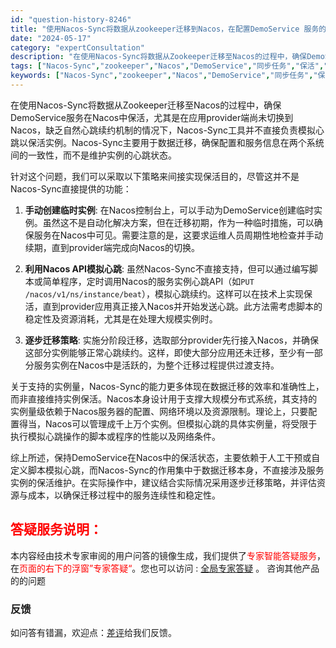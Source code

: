 ```yaml
---
id: "question-history-8246"
title: "使用Nacos-Sync将数据从zookeeper迁移到Nacos，在配置DemoService 服务的同步任务后，如何在Nacos中保活。这个阶段，应用provider端还没有切换到Nacos上，所以没有心跳续约。是Nacos-Sync 来模拟的？这个大概能支持多大的实例量？ nacos-opensource"
date: "2024-05-17"
category: "expertConsultation"
description: "在使用Nacos-Sync将数据从Zookeeper迁移至Nacos的过程中，确保DemoService服务在Nacos中保活，尤其是在应用provider端尚未切换到Nacos，缺乏自然心跳续约机制的情况下，Nacos-Sync工具并不直接负责模拟心跳以保活实例。Nacos-Sync主要用于数据迁"
tags: ["Nacos-Sync","zookeeper","Nacos","DemoService","同步任务","保活","provider","心跳续约","Nacos-Sync","实例量"]
keywords: ["Nacos-Sync","zookeeper","Nacos","DemoService","同步任务","保活","provider","心跳续约","Nacos-Sync","实例量"]
---
```


在使用Nacos-Sync将数据从Zookeeper迁移至Nacos的过程中，确保DemoService服务在Nacos中保活，尤其是在应用provider端尚未切换到Nacos，缺乏自然心跳续约机制的情况下，Nacos-Sync工具并不直接负责模拟心跳以保活实例。Nacos-Sync主要用于数据迁移，确保配置和服务信息在两个系统间的一致性，而不是维护实例的心跳状态。

针对这个问题，我们可以采取以下策略来间接实现保活目的，尽管这并不是Nacos-Sync直接提供的功能：

1. **手动创建临时实例**: 在Nacos控制台上，可以手动为DemoService创建临时实例。虽然这不是自动化解决方案，但在迁移初期，作为一种临时措施，可以确保服务在Nacos中可见。需要注意的是，这要求运维人员周期性地检查并手动续期，直到provider端完成向Nacos的切换。

2. **利用Nacos API模拟心跳**: 虽然Nacos-Sync不直接支持，但可以通过编写脚本或简单程序，定时调用Nacos的服务实例心跳API（如`PUT /nacos/v1/ns/instance/beat`），模拟心跳续约。这样可以在技术上实现保活，直到provider应用真正接入Nacos并开始发送心跳。此方法需考虑脚本的稳定性及资源消耗，尤其是在处理大规模实例时。

3. **逐步迁移策略**: 实施分阶段迁移，选取部分provider先行接入Nacos，并确保这部分实例能够正常心跳续约。这样，即使大部分应用还未迁移，至少有一部分服务实例在Nacos中是活跃的，为整个迁移过程提供过渡支持。

关于支持的实例量，Nacos-Sync的能力更多体现在数据迁移的效率和准确性上，而非直接维持实例保活。Nacos本身设计用于支撑大规模分布式系统，其支持的实例量级依赖于Nacos服务器的配置、网络环境以及资源限制。理论上，只要配置得当，Nacos可以管理成千上万个实例。但模拟心跳的具体实例量，将受限于执行模拟心跳操作的脚本或程序的性能以及网络条件。

综上所述，保持DemoService在Nacos中的保活状态，主要依赖于人工干预或自定义脚本模拟心跳，而Nacos-Sync的作用集中于数据迁移本身，不直接涉及服务实例的保活维护。在实际操作中，建议结合实际情况采用逐步迁移策略，并评估资源与成本，以确保迁移过程中的服务连续性和稳定性。
## <font color="#FF0000">答疑服务说明：</font> 

本内容经由技术专家审阅的用户问答的镜像生成，我们提供了<font color="#FF0000">专家智能答疑服务</font>，在<font color="#FF0000">页面的右下的浮窗”专家答疑“</font>。您也可以访问 : [全局专家答疑](https://opensource.alibaba.com/chatBot) 。 咨询其他产品的的问题

### 反馈
如问答有错漏，欢迎点：[差评](https://ai.nacos.io/user/feedbackByEnhancerGradePOJOID?enhancerGradePOJOId=13597)给我们反馈。
